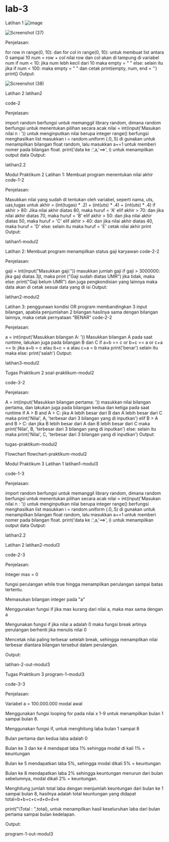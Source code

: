 # lab-3     
Latihan 1
![image](https://user-images.githubusercontent.com/73042485/98520323-75b96f80-22a4-11eb-896b-7c6ce1e10d1d.png)


![Screenshot (37)](https://user-images.githubusercontent.com/73042485/98521749-6dfaca80-22a6-11eb-9835-b2651d47fce8.png)

Penjelasan:

for row in range(0, 10): dan for col in range(0, 10): untuk membuat list antara 0 sampai 10
num = row + col nilai row dan col akan di tampung di variabel num
if num < 10: jika num lebh kecil dari 10 maka empty = " "
else: selain itu jika if num < 100: maka empty = " "
dan cetak print(empty, num, end = '') print()
Output:

![Screenshot (38)](https://user-images.githubusercontent.com/73042485/98522643-86b7b000-22a7-11eb-8b3e-6d9bd745dda5.png)


Latihan 2
latihan2

code-2

Penjelasan:

import random berfungsi untuk memanggil library random, dimana random berfungsi untuk menentukan pilihan secara acak
nilai = int(input('Masukan nilai n : ')) untuk menginputkan nilai berupa integer
range() berfungsi menghasilkan list
masukkan i = random.uniform (.0,.5) di gunakan untuk menampilkan bilangan float random, lalu masukkan a+=1 untuk memberi nomer pada bilangan float.
print('data ke :',a,'==>', i) untuk menampilkan output data
Output:

latihan2.2

Modul Praktikum 2
Latihan 1: Membuat program menentukan nilai akhir
code-1-2

Penjelasan:

Masukkan nilai yang sudah di tentukan oleh variabel, seperti nama, uts, uas,tugas
untuk akhir = (int(tugas) * .2) + (int(uts) * .4) + (int(uts) * .4)
if akhir > 80: Jika nilai akhir diatas 80, maka huruf = 'A'
elif akhir > 70: dan jika nilai akhir diatas 70, maka huruf = 'B'
elif akhir > 50: dan jika nilai akhir diatas 50, maka huruf = 'C'
elif akhir > 40: dan jika nilai akhir diatas 40, maka huruf = 'D'
else: selain itu maka huruf = 'E'
cetak nilai akhir print
Output:

latihan1-modul2

Latihan 2: Membuat program menampilkan status gaji karyawan
code-2-2

Penjelasan:

gaji = int(input("Masukkan gaji:")) masukkan jumlah gaji
if gaji > 3000000: jika gaji diatas 3jt, maka print ("Gaji sudah diatas UMR") jika tidak, maka else: print("Gaji belum UMR") dan juga pengkondisian yang lainnya
maka data akan di cetak sesuai data yang di isi
Output:

latihan2-modul2

Latihan 3: penggunaan kondisi OR program membandingkan 3 input bilangan, apabila penjumlahan 2 bilangan hasilnya sama dengan bilangan lainnya, maka cetak pernyataan “BENAR”
code-2-2

Penjelasan:

a = int(input('Masukkan bilangan A: ')) Masukkan bilangan A pada saat runtime, lakukan juga pada bilangan B dan C
if a+b == c or b+c == a or c+a == b: jika a+b = c atau b+c = a atau c+a = b maka print('benar')
selain itu maka else: print('salah')
Output:

latihan3-modul2

Tugas Praktikum 2
soal-praktikum-modul2

code-3-2

Penjelasan:

A = int(input('Masukkan bilangan pertama: ')) masukkan nilai bilangan pertama, dan lakukan juga pada bilangan kedua dan ketiga pada saat runtime
if A > B and A > C: jika A lebih besar dari B dan A lebih besar dari C maka print('Nilai', A, 'terbesar dari 3 bilangan yang di inputkan')
elif B > A and B > C: dan jika B lebih besar dari A dan B lebih besar dari C maka print('Nilai', B, 'terbesar dari 3 bilangan yang di inputkan')
else: selain itu maka print('Nilai', C, 'terbesar dari 3 bilangan yang di inputkan')
Output:

tugas-praktikum-modul2

Flowchart flowchart-praktikum-modul2

Modul Praktikum 3
Latihan 1
latihan1-modul3

code-1-3

Penjelasan:

import random berfungsi untuk memanggil library random, dimana random berfungsi untuk menentukan pilihan secara acak
nilai = int(input('Masukan nilai n : ')) untuk menginputkan nilai berupa integer
range() berfungsi menghasilkan list
masukkan i = random.uniform (.0,.5) di gunakan untuk menampilkan bilangan float random, lalu masukkan a+=1 untuk memberi nomer pada bilangan float.
print('data ke :',a,'==>', i) untuk menampilkan output data
Output:

latihan2.2

Latihan 2
latihan2-modul3

code-2-3

Penjelasan:

Integer max = 0

fungsi perulangan while true hingga menampilkan perulangan sampai batas tertentu.

Memasukan bilangan integer pada "a"

Menggunakan fungsi if jika max kurang dari nilai a, maka max sama dengan a

Mengunakan fungsi if jika nilai a adalah 0 maka fungsi break artinya perulangan berhenti jika menulis nilai 0

Mencetak nilai paling terbesar setelah break, sehingga menampilkan nilai terbesar diantara bilangan tersebut dalam perulangan.

Output:

latihan-2-out-modul3

Tugas Praktikum 3
program-1-modul3

code-3-3

Penjelasan:

Variabel a = 100.000.000 modal awal

Menggunakan fungsi looping for pada nilai x 1-9 untuk menampilkan bulan 1 sampai bulan 8.

Menggunakan fungsi if, untuk menghitung laba bulan 1 sampai 8

Bulan pertama dan kedua laba adalah 0

Bulan ke 3 dan ke 4 mendapat laba 1% sehingga modal di kali 1% = keuntungan

Bulan ke 5 mendapatkan laba 5%, sehingga modal dikali 5% = keuntungan

Bulan ke 8 mendapatkan laba 2% sehingga keuntungan menurun dari bulan sebelumnya, modal dikali 2% = keuntungan.

Menghitung jumlah total laba dengan menjumlah keuntungan dari bulan ke 1 sampai bulan 8, hasilnya adalah total keuntungan yang didapat total=b+b+c+c+d+d+d+e

print("\Total : ",total), untuk menampilkan hasil keseluruhan laba dari bulan pertama sampai bulan kedelapan.

Output:

program-1-out-modul3
